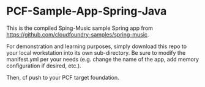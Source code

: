 # PCF-Sample-App-Spring-Java
This is the compiled Sping-Music sample Spring app from https://github.com/cloudfoundry-samples/spring-music.

For demonstration and learning purposes, simply download this repo to your local workstation into its own sub-directory.  Be sure to modify the manifest.yml per your needs (e.g. change the name of the app, add memory configuration if desired, etc.).

Then, <command>cf push</command> to your PCF target foundation.
